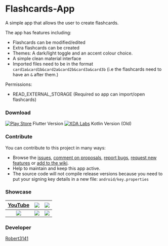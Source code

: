 # Flashcards-App
A simple app that allows the user to create flashcards.

The app has features including:
- Flashcards can be modified/edited
- Extra flashcards can be created
- Themes: A dark/light toggle and an accent colour choice.
- A simple clean material interface
- Imported files need to be in the format ``card1a&card1b&card2a&card2b&card3a&card3b`` (i.e the flashcards need to have an ``&`` after them.)

Permissions:
- READ_EXTERNAL_STORAGE (Required so app can import/open flashcards)

### Download
[![Play Store](http://developer.android.com/images/brand/en_generic_rgb_wo_60.png)](https://play.google.com/store/apps/details?id=uk.co.ariesfamily.flashcards) Flutter Version
[![XDA Labs](https://i2.wp.com/www.androidfreeapks.com/wp-content/uploads/2016/10/XDA-Labs-1.0.8.8b-beta-APK.png?resize=96%2C96&ssl=1)](https://labs.xda-developers.com/store/app/uk.co.ariesfamily.flashcards) Kotlin Version (Old)

### Contribute
You can contribute to this project in many ways:
* Browse the [issues](https://github.com/Robert3141/Flashcards-App/issues), [comment on proposals](https://github.com/Robert3141/Flashcards-App/pulls), [report bugs](https://github.com/Robert3141/Flashcards-App/issues/new?template=bug_report.md), [request new features](https://github.com/Robert3141/Flashcards-App/issues/new?template=feature_request.md) or [add to the wiki](https://github.com/Robert3141/Flashcards-App/wiki).
* Help to maintain and keep this app active.
* The source code will not compile release versions because you need to put your signing key details in a new file: ``android/key.properties``

### Showcase
| [YouTube](https://youtu.be/8eFHujrshkk) | ![](https://lh3.googleusercontent.com/pH5MbzVzBDMcG2KvuxGtSMlrqofgGJlDHI1TT8EeLtW3NioDo5b0KV5g0T0krk5YUA=w1920-h947-rw) | ![](https://lh3.googleusercontent.com/qKb-rFDGb37Hjaz_kOQs8Cs5XJ_XwnfpdP6o-qaxUu3xt78q5lBLxr0costmd7sDnw=w1920-h947-rw) |
| :---: | ---| --- |
| ![](https://lh3.googleusercontent.com/msRe45dS0ZvnpDJ8x1ReI8_pkuXM0f-UoZjQUhZ_pjU2QFLzvZyIQj5xfaozMmVUnRk=w1920-h947-rw) | ![](https://lh3.googleusercontent.com/msRe45dS0ZvnpDJ8x1ReI8_pkuXM0f-UoZjQUhZ_pjU2QFLzvZyIQj5xfaozMmVUnRk=w1920-h947-rw) | ![](https://lh3.googleusercontent.com/aMOXCTn67ekKrUJiiEkfH2wxn-X2obAjLbfmygmhgbWoP-0PQ-w-08zFAX-GNkX28bs=w1920-h947-rw) |

### Developer
[Robert3141](https://github.com/Robert3141)
